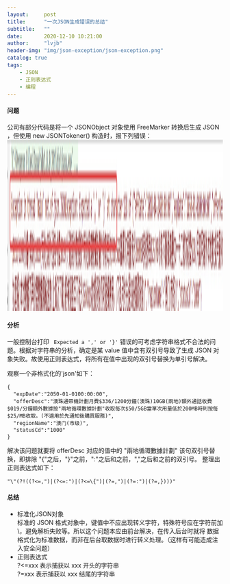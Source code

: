 ```yaml
---
layout:     post
title:      "一次JSON生成错误的总结"
subtitle:   ""
date:       2020-12-10 10:21:00
author:     "lvjb"
header-img: "img/json-exception/json-exception.png"
catalog: true
tags:
    - JSON
    - 正则表达式
    - 编程
---
```


#### 问题
公司有部分代码是将一个 JSONObject 对象使用 FreeMarker 转换后生成 JSON ，但使用 new JSONTokener()
构造时，报下列错误：
<img src="/img/json-exception/json-exception.png" style="height:400px">

#### 分析
  一般控制台打印 ``` Expected a ',' or '}'``` 错误的可考虑字符串格式不合法的问题。根据对字符串的分析，确定是某
  value 值中含有双引号导致了生成 JSON 对象失败。故使用正则表达式，将所有在值中出现的双引号替换为单引号解决。
  
  观察一个非格式化的'json'如下：
  ```
  {
    "expDate":"2050-01-0100:00:00",
    "offerDesc":"澳珠通帶機計劃月費$336/1200分鐘(澳珠)10GB(兩地)額外通話收費$019/分鐘額外數據按"兩地循環數據計劃"收取每次$50/5GB當單次用量低於200MB時則按每$25/MB收取。(不適用於先通知後購買服務)",
    "regionName":"澳门(市级)",
    "statusCd":"1000"
  }
  ```
  解决该问题就要将 offerDesc 对应的值中的 "兩地循環數據計劃" 该句双引号替换，即排除 "{"之后，"}"之前，":"之后和之前，","之后和之前的双引号。
  整理出正则表达式如下：
  ```
  "\"(?!((?<=,")|(?<=:")|(?<=\{")|(?=,")|(?=:")|(?=,})))"
```

#### 总结
   - 标准化JSON对象
      <br>标准的 JSON 格式对象中，键值中不应出现转义字符，特殊符号应在字符前加\，避免解析失败等。所以这个问题本应由前台解决，在传入后台时就将
      数据格式化为标准数据，而非在后台取数据时进行转义处理。（这样有可能造成注入安全问题）
   - 正则表达式
      <br> ?<=xxx 表示捕获以 xxx 开头的字符串
      <br> ?=xxx 表示捕获以 xxx 结尾的字符串
            
  

